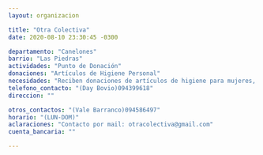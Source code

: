 ```yaml
---
layout: organizacion

title: "Otra Colectiva"
date: 2020-08-10 23:30:45 -0300

departamento: "Canelones"
barrio: "Las Piedras"
actividades: "Punto de Donación"
donaciones: "Artículos de Higiene Personal"
necesidades: "Reciben donaciones de artículos de higiene para mujeres, tampones, toallitas, entre otros"
telefono_contacto: "(Day Bovio)094399618"
direccion: ""

otros_contactos: "(Vale Barranco)094586497"
horario: "(LUN-DOM)"
aclaraciones: "Contacto por mail: otracolectiva@gmail.com"
cuenta_bancaria: ""

---
```

